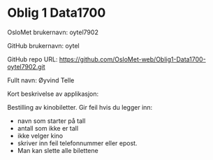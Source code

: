 # Oblig 1 Data1700

OsloMet brukernavn: oytel7902

GitHub brukernavn: oytel

GitHub repo URL: https://github.com/OsloMet-web/Oblig1-Data1700-oytel7902.git

Fullt navn: Øyvind Telle

Kort beskrivelse av applikasjon:

Bestilling av kinobiletter. 
Gir feil hvis du legger inn:
- navn som starter på tall
- antall som ikke er tall
- ikke velger kino
- skriver inn feil telefonnummer eller epost.
- Man kan slette alle bilettene
